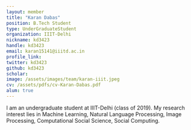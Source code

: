 ```yaml
---
layout: member
title: "Karan Dabas"
position: B.Tech Student
type: UnderGraduateStudent
organization: IIIT-Delhi
nickname: kd3423
handle: kd3423
email: karan15141@iiitd.ac.in
profile_link: 
twitter: kd3423
github: kd3423
scholar: 
image: /assets/images/team/karan-iiit.jpeg
cv: /assets/pdfs/cv-Karan-Dabas.pdf
alum: true
---
```

I am an undergraduate student at IIIT-Delhi (class of 2019). My research interest lies in Machine Learning, Natural Language Processing, Image Processing, Computational Social Science, Social Computing.